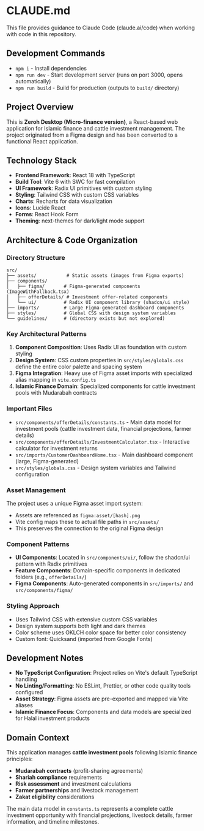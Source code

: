# CLAUDE.md

This file provides guidance to Claude Code (claude.ai/code) when working with code in this repository.

## Development Commands

- `npm i` - Install dependencies
- `npm run dev` - Start development server (runs on port 3000, opens automatically)
- `npm run build` - Build for production (outputs to `build/` directory)

## Project Overview

This is **Zeroh Desktop (Micro-finance version)**, a React-based web application for Islamic finance and cattle investment management. The project originated from a Figma design and has been converted to a functional React application.

## Technology Stack

- **Frontend Framework**: React 18 with TypeScript
- **Build Tool**: Vite 6 with SWC for fast compilation
- **UI Framework**: Radix UI primitives with custom styling
- **Styling**: Tailwind CSS with custom CSS variables
- **Charts**: Recharts for data visualization
- **Icons**: Lucide React
- **Forms**: React Hook Form
- **Theming**: next-themes for dark/light mode support

## Architecture & Code Organization

### Directory Structure

```
src/
├── assets/           # Static assets (images from Figma exports)
├── components/
│   ├── figma/       # Figma-generated components (ImageWithFallback.tsx)
│   ├── offerDetails/ # Investment offer-related components
│   └── ui/          # Radix UI component library (shadcn/ui style)
├── imports/         # Large Figma-generated dashboard components
├── styles/          # Global CSS with design system variables
└── guidelines/      # (directory exists but not explored)
```

### Key Architectural Patterns

1. **Component Composition**: Uses Radix UI as foundation with custom styling
2. **Design System**: CSS custom properties in `src/styles/globals.css` define the entire color palette and spacing system
3. **Figma Integration**: Heavy use of Figma asset imports with specialized alias mapping in `vite.config.ts`
4. **Islamic Finance Domain**: Specialized components for cattle investment pools with Mudarabah contracts

### Important Files

- `src/components/offerDetails/constants.ts` - Main data model for investment pools (cattle investment data, financial projections, farmer details)
- `src/components/offerDetails/InvestmentCalculator.tsx` - Interactive calculator for investment returns
- `src/imports/CustomerDashboardHome.tsx` - Main dashboard component (large, Figma-generated)
- `src/styles/globals.css` - Design system variables and Tailwind configuration

### Asset Management

The project uses a unique Figma asset import system:
- Assets are referenced as `figma:asset/[hash].png`
- Vite config maps these to actual file paths in `src/assets/`
- This preserves the connection to the original Figma design

### Component Patterns

- **UI Components**: Located in `src/components/ui/`, follow the shadcn/ui pattern with Radix primitives
- **Feature Components**: Domain-specific components in dedicated folders (e.g., `offerDetails/`)
- **Figma Components**: Auto-generated components in `src/imports/` and `src/components/figma/`

### Styling Approach

- Uses Tailwind CSS with extensive custom CSS variables
- Design system supports both light and dark themes
- Color scheme uses OKLCH color space for better color consistency
- Custom font: Quicksand (imported from Google Fonts)

## Development Notes

- **No TypeScript Configuration**: Project relies on Vite's default TypeScript handling
- **No Linting/Formatting**: No ESLint, Prettier, or other code quality tools configured
- **Asset Strategy**: Figma assets are pre-exported and mapped via Vite aliases
- **Islamic Finance Focus**: Components and data models are specialized for Halal investment products

## Domain Context

This application manages **cattle investment pools** following Islamic finance principles:
- **Mudarabah contracts** (profit-sharing agreements)
- **Shariah compliance** requirements
- **Risk assessment** and investment calculations
- **Farmer partnerships** and livestock management
- **Zakat eligibility** considerations

The main data model in `constants.ts` represents a complete cattle investment opportunity with financial projections, livestock details, farmer information, and timeline milestones.